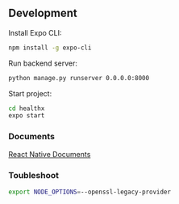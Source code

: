 ## Development

Install Expo CLI:

```bash
npm install -g expo-cli
```

Run backend server:

```bash
python manage.py runserver 0.0.0.0:8000
```

Start project:

```bash
cd healthx
expo start
```

### Documents

[React Native Documents](https://reactnative.dev/docs/integration-with-existing-apps)

### Toubleshoot

```bash
export NODE_OPTIONS=--openssl-legacy-provider
```
